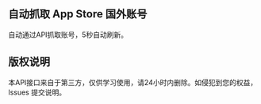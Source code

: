 ## 自动抓取 App Store 国外账号

自动通过API抓取账号，5秒自动刷新。

## 版权说明

本API接口来自于第三方，仅供学习使用，请24小时内删除。如侵犯到您的权益，lssues 提交说明。

